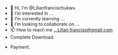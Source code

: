 - 👋 Hi, I’m @Lilianfrancischukwu
- 👀 I’m interested in ...
- 🌱 I’m currently learning ...
- 💞️ I’m looking to collaborate on ...
- 📫 How to reach me ...Lilian.franciss@gmail.com 
- Complete Download.
<!---
Lilianfrancischukwu/Lilianfrancischukwu is a ✨ special ✨ repository because its `README.md` (this file) appears on your GitHub profile.
You can click the Preview link to take a look at your changes.
--->
- Payment.
